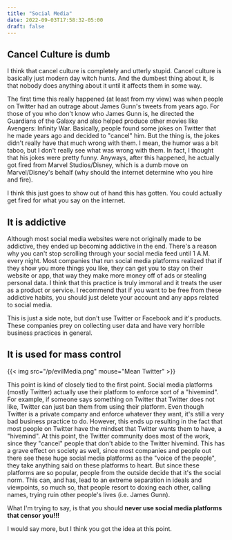 ```yaml
---
title: "Social Media"
date: 2022-09-03T17:58:32-05:00
draft: false
---
```


## Cancel Culture is dumb

I think that cancel culture is completely and utterly stupid.
Cancel culture is basically just modern day witch hunts.
And the dumbest thing about it, is that nobody does anything about it until it affects them in some way.

The first time this really happened (at least from my view) was when people on Twitter had an outrage about James Gunn's tweets from years ago.
For those of you who don't know who James Gunn is, he directed the Guardians of the Galaxy and also helped produce other movies like Avengers: Infinity War.
Basically, people found some jokes on Twitter that he made years ago and decided to "cancel" him.
But the thing is, the jokes didn't really have that much wrong with them.
I mean, the humor was a bit taboo, but I don't really see what was wrong with them.
In fact, I thought that his jokes were pretty funny.
Anyways, after this happened, he actually got fired from Marvel Studios/Disney, which is a dumb move on Marvel/Disney's behalf (why should the internet determine who you hire and fire).

I think this just goes to show out of hand this has gotten.
You could actually get fired for what you say on the internet.

## It is addictive

Although most social media websites were not originally made to be addictive, they ended up becoming addictive in the end.
There's a reason why you can't stop scrolling through your social media feed until 1 A.M. every night.
Most companies that run social media platforms realized that if they show you more things you like, they can get you to stay on their website or app, that way they make more money off of ads or stealing personal data.
I think that this practice is truly immoral and it treats the user as a product or service.
I recommend that if you want to be free from these addictive habits, you should just delete your account and any apps related to social media.

This is just a side note, but don't use Twitter or Facebook and it's products.
These companies prey on collecting user data and have very horrible business practices in general.

## It is used for mass control

{{< img src="/p/evilMedia.png" mouse="Mean Twitter" >}}

This point is kind of closely tied to the first point.
Social media platforms (mostly Twitter) actually use their platform to enforce sort of a "hivemind".
For example, if someone says something on Twitter that Twitter does not like, Twitter can just ban them from using their platform.
Even though Twitter is a private company and enforce whatever they want, it's still a very bad business practice to do.
However, this ends up resulting in the fact that most people on Twitter have the mindset that Twitter wants them to have, a "hivemind".
At this point, the Twitter community does most of the work, since they "cancel" people that don't abide to the Twitter hivemind.
This has a grave effect on society as well, since most companies and people out there see these huge social media platforms as the "voice of the people", they take anything said on these platforms to heart.
But since these platforms are so popular, people from the outside decide that it's the social norm.
This can, and has, lead to an extreme separation in ideals and viewpoints, so much so, that people resort to doxing each other, calling names, trying ruin other people's lives (i.e. James Gunn).

What I'm trying to say, is that you should **never use social media platforms that censor you!!!**

I would say more, but I think you got the idea at this point.
